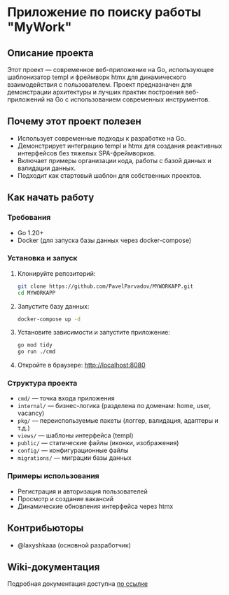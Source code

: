 # Приложение по поиску работы "MyWork" 

## Описание проекта

Этот проект — современное веб-приложение на Go, использующее шаблонизатор templ и фреймворк htmx для динамического взаимодействия с пользователем. Проект предназначен для демонстрации архитектуры и лучших практик построения веб-приложений на Go с использованием современных инструментов.

## Почему этот проект полезен

- Использует современные подходы к разработке на Go.
- Демонстрирует интеграцию templ и htmx для создания реактивных интерфейсов без тяжелых SPA-фреймворков.
- Включает примеры организации кода, работы с базой данных и валидации данных.
- Подходит как стартовый шаблон для собственных проектов.

## Как начать работу

### Требования

- Go 1.20+
- Docker (для запуска базы данных через docker-compose)

### Установка и запуск

1. Клонируйте репозиторий:
   ```sh
   git clone https://github.com/PavelParvadov/MYWORKAPP.git
   cd MYWORKAPP
   ```

2. Запустите базу данных:
   ```sh
   docker-compose up -d
   ```

3. Установите зависимости и запустите приложение:
   ```sh
   go mod tidy
   go run ./cmd
   ```

4. Откройте в браузере: [http://localhost:8080](http://localhost:8080)

### Структура проекта

- `cmd/` — точка входа приложения
- `internal/` — бизнес-логика (разделена по доменам: home, user, vacancy)
- `pkg/` — переиспользуемые пакеты (логгер, валидация, адаптеры и т.д.)
- `views/` — шаблоны интерфейса (templ)
- `public/` — статические файлы (иконки, изображения)
- `config/` — конфигурационные файлы
- `migrations/` — миграции базы данных

### Примеры использования

- Регистрация и авторизация пользователей
- Просмотр и создание вакансий
- Динамические обновления интерфейса через htmx

## Контрибьюторы

- @laxyshkaaa (основной разработчик)

## Wiki-документация

Подробная документация доступна [по ссылке](https://github.com/PavelParvadov/MYWORKAPP/wiki)
